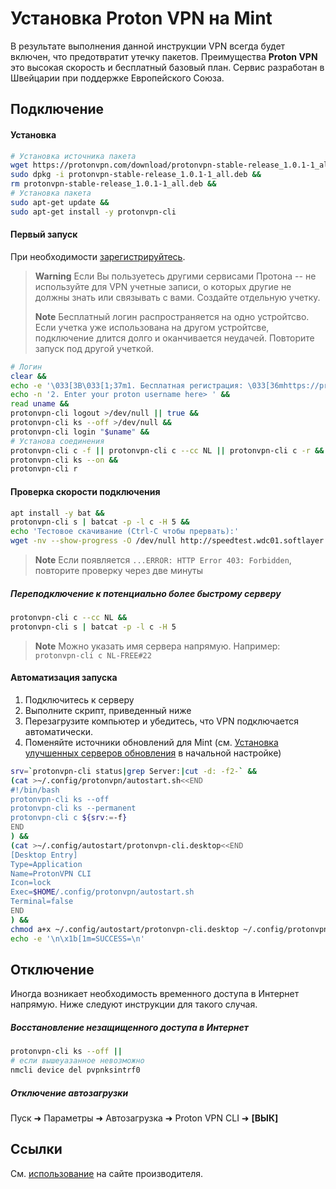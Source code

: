 # Установка Proton VPN на Mint
В результате выполнения данной инструкции VPN
всегда будет включен, что предотвратит утечку пакетов.
Преимущества **Proton VPN** это высокая скорость и бесплатный базовый план. 
Сервис разработан в Швейцарии при поддержке Европейского Союза. 

## Подключение
#### Установка
```sh
# Установка источника пакета
wget https://protonvpn.com/download/protonvpn-stable-release_1.0.1-1_all.deb &&
sudo dpkg -i protonvpn-stable-release_1.0.1-1_all.deb &&
rm protonvpn-stable-release_1.0.1-1_all.deb &&
# Установка пакета
sudo apt-get update &&
sudo apt-get install -y protonvpn-cli

```
#### Первый запуск
При необходимости [зарегистрируйтесь](https://protonvpn.com/free-vpn/linux). 
> **Warning**
> Если Вы пользуетесь другими сервисами Протона -- не используйте для VPN учетные записи, о которых другие не должны знать или связывать с вами. Создайте отдельную учетку.
> 
> **Note** Бесплатный логин распространяется на одно устройтсво. Если учетка уже использована на другом устройтсве, подключение длится долго и оканчивается неудачей. Повторите запуск под другой учеткой.
```sh
# Логин
clear &&
echo -e '\033[3B\033[1;37m1. Бесплатная регистрация: \033[36mhttps://protonvpn.com/free-vpn/linux\033[0m\n' &&
echo -n '2. Enter your proton username here> ' &&
read uname &&
protonvpn-cli logout >/dev/null || true &&
protonvpn-cli ks --off >/dev/null &&
protonvpn-cli login "$uname" &&
# Установа соединения
protonvpn-cli c -f || protonvpn-cli c --cc NL || protonvpn-cli c -r &&
protonvpn-cli ks --on &&
protonvpn-cli r

```
#### Проверка скорости подключения
```sh
apt install -y bat &&
protonvpn-cli s | batcat -p -l c -H 5 &&
echo 'Тестовое скачивание (Ctrl-C чтобы прервать):'
wget -nv --show-progress -O /dev/null http://speedtest.wdc01.softlayer.com/downloads/test100.zip

```
> **Note**
> Если появляется `...ERROR: HTTP Error 403: Forbidden`, повторите проверку через две минуты
##### Переподключение к потенциально более быстрому серверу
```sh
protonvpn-cli c --cc NL &&
protonvpn-cli s | batcat -p -l c -H 5 

```
> **Note** Mожно указать имя сервера напрямую. Например: `protonvpn-cli c NL-FREE#22`

#### Автоматизация запуска
1. Подключитесь к серверу
2. Выполните скрипт, приведенный ниже
3. Перезагрузите компьютер и убедитесь, что VPN подключается автоматически.
4. Поменяйте источники обновлений для Mint (см. [Установка улучшенных серверов обновления](%D0%9D%D0%B0%D1%81%D1%82%D1%80%D0%BE%D0%B9%D0%BA%D0%B0%20Mint.md#%D1%83%D1%81%D1%82%D0%B0%D0%BD%D0%BE%D0%B2%D0%BA%D0%B0-%D1%83%D0%BB%D1%83%D1%87%D1%88%D0%B5%D0%BD%D0%BD%D1%8B%D1%85-%D1%81%D0%B5%D1%80%D0%B2%D0%B5%D1%80%D0%BE%D0%B2-%D0%BE%D0%B1%D0%BD%D0%BE%D0%B2%D0%BB%D0%B5%D0%BD%D0%B8%D1%8F-%D0%BD%D0%B5%D0%BE%D0%B1%D1%8F%D0%B7%D0%B0%D1%82%D0%B5%D0%BB%D1%8C%D0%BD%D0%BE) в начальной настройке)
```sh
srv=`protonvpn-cli status|grep Server:|cut -d: -f2-` &&
(cat >~/.config/protonvpn/autostart.sh<<END
#!/bin/bash
protonvpn-cli ks --off
protonvpn-cli ks --permanent
protonvpn-cli c ${srv:=-f}
END
) &&
(cat >~/.config/autostart/protonvpn-cli.desktop<<END
[Desktop Entry]
Type=Application
Name=ProtonVPN CLI
Icon=lock
Exec=$HOME/.config/protonvpn/autostart.sh
Terminal=false
END
) &&
chmod a+x ~/.config/autostart/protonvpn-cli.desktop ~/.config/protonvpn/autostart.sh &&
echo -e '\n\x1b[1m=SUCCESS=\n'

```

## Отключение
Иногда возникает необходимость временного доступа в Интернет напрямую. Ниже следуют инструкции для такого случая.
##### Восстановление незащищенного доступа в Интернет
```sh
protonvpn-cli ks --off ||
# если вышеуазанное невозможно
nmcli device del pvpnksintrf0

```
##### Отключение автозагрузки
Пуск ➜ Параметры ➜ Автозагрузка ➜ Proton VPN CLI ➜ **[ВЫК]**

## Ссылки
См. [использование](https://protonvpn.com/support/linux-vpn-tool/#cli) на сайте производителя.
